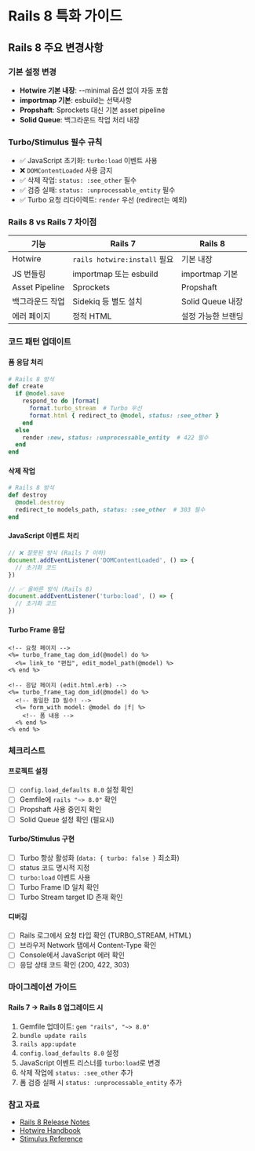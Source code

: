 # Rails 8 특화 가이드

## Rails 8 주요 변경사항

### 기본 설정 변경
- **Hotwire 기본 내장**: --minimal 옵션 없이 자동 포함
- **importmap 기본**: esbuild는 선택사항
- **Propshaft**: Sprockets 대신 기본 asset pipeline
- **Solid Queue**: 백그라운드 작업 처리 내장

### Turbo/Stimulus 필수 규칙
- ✅ JavaScript 초기화: `turbo:load` 이벤트 사용
- ❌ `DOMContentLoaded` 사용 금지
- ✅ 삭제 작업: `status: :see_other` 필수
- ✅ 검증 실패: `status: :unprocessable_entity` 필수
- ✅ Turbo 요청 리다이렉트: `render` 우선 (redirect는 예외)

### Rails 8 vs Rails 7 차이점
| 기능 | Rails 7 | Rails 8 |
|------|---------|---------|
| Hotwire | `rails hotwire:install` 필요 | 기본 내장 |
| JS 번들링 | importmap 또는 esbuild | importmap 기본 |
| Asset Pipeline | Sprockets | Propshaft |
| 백그라운드 작업 | Sidekiq 등 별도 설치 | Solid Queue 내장 |
| 에러 페이지 | 정적 HTML | 설정 가능한 브랜딩 |

### 코드 패턴 업데이트

#### 폼 응답 처리
```ruby
# Rails 8 방식
def create
  if @model.save
    respond_to do |format|
      format.turbo_stream  # Turbo 우선
      format.html { redirect_to @model, status: :see_other }
    end
  else
    render :new, status: :unprocessable_entity  # 422 필수
  end
end
```

#### 삭제 작업
```ruby
# Rails 8 방식
def destroy
  @model.destroy
  redirect_to models_path, status: :see_other  # 303 필수
end
```

#### JavaScript 이벤트 처리
```javascript
// ❌ 잘못된 방식 (Rails 7 이하)
document.addEventListener('DOMContentLoaded', () => {
  // 초기화 코드
})

// ✅ 올바른 방식 (Rails 8)
document.addEventListener('turbo:load', () => {
  // 초기화 코드
})
```

#### Turbo Frame 응답
```erb
<!-- 요청 페이지 -->
<%= turbo_frame_tag dom_id(@model) do %>
  <%= link_to "편집", edit_model_path(@model) %>
<% end %>

<!-- 응답 페이지 (edit.html.erb) -->
<%= turbo_frame_tag dom_id(@model) do %>
  <!-- 동일한 ID 필수! -->
  <%= form_with model: @model do |f| %>
    <!-- 폼 내용 -->
  <% end %>
<% end %>
```

### 체크리스트

#### 프로젝트 설정
- [ ] `config.load_defaults 8.0` 설정 확인
- [ ] Gemfile에 `rails "~> 8.0"` 확인
- [ ] Propshaft 사용 중인지 확인
- [ ] Solid Queue 설정 확인 (필요시)

#### Turbo/Stimulus 구현
- [ ] Turbo 항상 활성화 (`data: { turbo: false }` 최소화)
- [ ] status 코드 명시적 지정
- [ ] `turbo:load` 이벤트 사용
- [ ] Turbo Frame ID 일치 확인
- [ ] Turbo Stream target ID 존재 확인

#### 디버깅
- [ ] Rails 로그에서 요청 타입 확인 (TURBO_STREAM, HTML)
- [ ] 브라우저 Network 탭에서 Content-Type 확인
- [ ] Console에서 JavaScript 에러 확인
- [ ] 응답 상태 코드 확인 (200, 422, 303)

### 마이그레이션 가이드

#### Rails 7 → Rails 8 업그레이드 시
1. Gemfile 업데이트: `gem "rails", "~> 8.0"`
2. `bundle update rails`
3. `rails app:update`
4. `config.load_defaults 8.0` 설정
5. JavaScript 이벤트 리스너를 `turbo:load`로 변경
6. 삭제 작업에 `status: :see_other` 추가
7. 폼 검증 실패 시 `status: :unprocessable_entity` 추가

### 참고 자료
- [Rails 8 Release Notes](https://guides.rubyonrails.org/8_0_release_notes.html)
- [Hotwire Handbook](https://turbo.hotwired.dev/handbook/introduction)
- [Stimulus Reference](https://stimulus.hotwired.dev/reference/controllers)